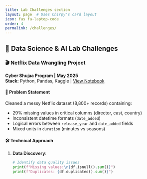 ```yaml
---
title: Lab Challenges section
layout: page  # Uses Chirpy's card layout
icon: fas fa-laptop-code
order: 4
permalink: /challenges/
---
```


## 🧪 Data Science & AI Lab Challenges

### 🎬 Netflix Data Wrangling Project
**Cyber Shujaa Program | May 2025**  
**Stack:** Python, Pandas, Kaggle | [View Notebook](https://www.kaggle.com/code/reaganodhiambootieno/netflix-data-wrangling)

#### 📌 Problem Statement
Cleaned a messy Netflix dataset (8,800+ records) containing:
- 29% missing values in critical columns (director, cast, country)
- Inconsistent datetime formats (`date_added`)
- Logical errors between `release_year` and `date_added` fields
- Mixed units in `duration` (minutes vs seasons)

#### 🛠️ Technical Approach
1. **Data Discovery**:
   ```python
   # Identify data quality issues
   print(f"Missing values:\n{df.isnull().sum()}")
   print(f"Duplicates: {df.duplicated().sum()}")

